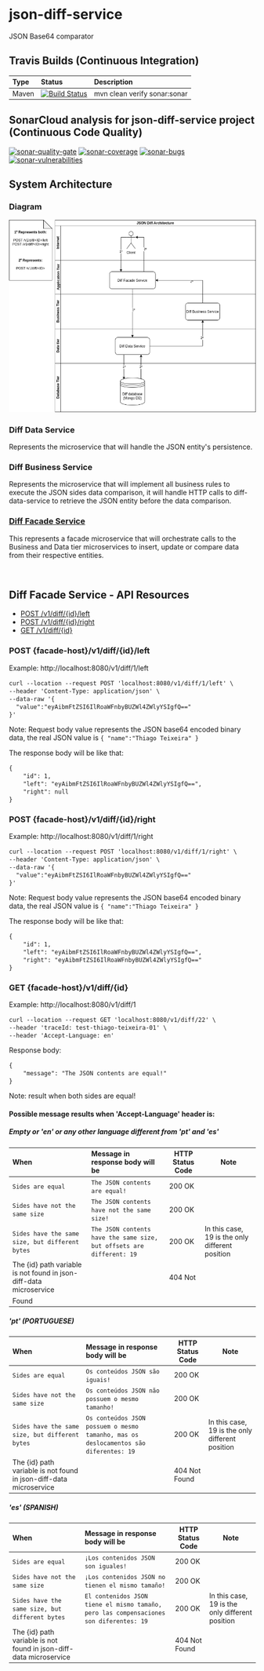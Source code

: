 # json-diff-service
JSON Base64 comparator

## Travis Builds (Continuous Integration)
| Type          | Status                                                   | Description                    |
|:--------------|:---------------------------------------------------------|:-------------------------------|
| Maven         | [![Build Status](https://travis-ci.org/thiagoteixeira/json-diff-service.svg?branch=master)](https://travis-ci.org/thiagoteixeira/json-diff-service)              | mvn clean verify sonar:sonar |

## SonarCloud analysis for json-diff-service project (Continuous Code Quality)

[![sonar-quality-gate][sonar-quality-gate]][sonar-url]
[![sonar-coverage][sonar-coverage]][sonar-url]
[![sonar-bugs][sonar-bugs]][sonar-url]
[![sonar-vulnerabilities][sonar-vulnerabilities]][sonar-url]

## System Architecture
### Diagram
![System Architecture](static/images/architecture.png "System Architecture diagram")
### Diff Data Service
Represents the microservice that will handle the JSON entity's persistence.
### Diff Business Service
Represents the microservice that will implement all business rules to execute the JSON sides data comparison, it will handle HTTP calls to diff-data-service to retrieve the JSON entity before the data comparison.
### [Diff Facade Service](#diff-facade-service---api-resources)
This represents a facade microservice that will orchestrate calls to the Business and Data tier microservices to insert, update or compare data from their respective entities.

<br/>

## Diff Facade Service - API Resources

  - [POST /v1/diff/{id}/left](#post-facade-hostv1diffidleft)
  - [POST /v1/diff/{id}/right](#post-facade-hostv1diffidright)
  - [GET /v1/diff/{id}](#get-facade-hostv1diffid)

### POST {facade-host}/v1/diff/{id}/left

Example: http://localhost:8080/v1/diff/1/left
```
curl --location --request POST 'localhost:8080/v1/diff/1/left' \
--header 'Content-Type: application/json' \
--data-raw '{
  "value":"eyAibmFtZSI6IlRoaWFnbyBUZWl4ZWlyYSIgfQ=="
}'
```
Note: Request body value represents the JSON base64 encoded binary data, the real JSON value is `{ "name":"Thiago Teixeira" }`

The response body will be like that:
```
{
    "id": 1,
    "left": "eyAibmFtZSI6IlRoaWFnbyBUZWl4ZWlyYSIgfQ==",
    "right": null
}
```

### POST {facade-host}/v1/diff/{id}/right

Example: http://localhost:8080/v1/diff/1/right
```
curl --location --request POST 'localhost:8080/v1/diff/1/right' \
--header 'Content-Type: application/json' \
--data-raw '{
  "value":"eyAibmFtZSI6IlRoaWFnbyBUZWl4ZWlyYSIgfQ=="
}'
```
Note: Request body value represents the JSON base64 encoded binary data, the real JSON value is `{ "name":"Thiago Teixeira" }`

The response body will be like that:
```
{
    "id": 1,
    "left": "eyAibmFtZSI6IlRoaWFnbyBUZWl4ZWlyYSIgfQ==",
    "right": "eyAibmFtZSI6IlRoaWFnbyBUZWl4ZWlyYSIgfQ=="
}
```

### GET {facade-host}/v1/diff/{id}

Example: http://localhost:8080/v1/diff/1
```
curl --location --request GET 'localhost:8080/v1/diff/22' \
--header 'traceId: test-thiago-teixeira-01' \
--header 'Accept-Language: en'
```
Response body:

    {
        "message": "The JSON contents are equal!"
    }

Note: result when both sides are equal! 

#### Possible message results when 'Accept-Language' header is:
##### Empty or 'en' or any other language different from 'pt' and 'es'
| When      | Message in response body will be | HTTP Status Code | Note |
|:--------------|:----------------------------------|----------------------|-----|
| `Sides are equal`      |    `The JSON contents are equal!` |200 OK||
| `Sides have not the same size`      |    `The JSON contents have not the same size!` |200 OK||
| `Sides have the same size, but different bytes`  |    `The JSON contents have the same size, but offsets are different: 19` | 200 OK | In this case, 19 is the only different position|
| The {id} path variable is not found in json-diff-data microservice |  | 404 Not 
Found ||
##### 'pt' (PORTUGUESE)
| When      | Message in response body will be | HTTP Status Code | Note |
|:--------------|:----------------------------------|----------------------|-----|
| `Sides are equal`      |    `Os conteúdos JSON são iguais!` |200 OK||
| `Sides have not the same size`      |    `Os conteúdos JSON não possuem o mesmo tamanho!` |200 OK||
| `Sides have the same size, but different bytes`  |    `Os conteúdos JSON possuem o mesmo tamanho, mas os deslocamentos são diferentes: 19` | 200 OK | In this case, 19 is the only different position|
| The {id} path variable is not found in json-diff-data microservice |  | 404 Not Found ||
##### 'es' (SPANISH)
| When      | Message in response body will be | HTTP Status Code | Note |
|:--------------|:----------------------------------|----------------------|-----|
| `Sides are equal`      |    `¡Los contenidos JSON son iguales!` |200 OK||
| `Sides have not the same size`      |    `¡Los contenidos JSON no tienen el mismo tamaño!` |200 OK||
| `Sides have the same size, but different bytes`  |    `El contenidos JSON tiene el mismo tamaño, pero las compensaciones son diferentes: 19` | 200 OK | In this case, 19 is the only different position|
| The {id} path variable is not found in json-diff-data microservice |  | 404 Not Found ||


[sonar-url]:https://sonarcloud.io/dashboard?id=com.thiagoteixeira%3Ajson-diff-service-parent&nocache
[sonar-quality-gate]: https://sonarcloud.io/api/project_badges/measure?project=com.thiagoteixeira%3Ajson-diff-service-parent&metric=alert_status
[sonar-coverage]: https://sonarcloud.io/api/project_badges/measure?project=com.thiagoteixeira%3Ajson-diff-service-parent&metric=coverage&cached=1
[sonar-bugs]: https://sonarcloud.io/api/project_badges/measure?project=com.thiagoteixeira%3Ajson-diff-service-parent&metric=bugs
[sonar-vulnerabilities]: https://sonarcloud.io/api/project_badges/measure?project=com.thiagoteixeira%3Ajson-diff-service-parent&metric=vulnerabilities
